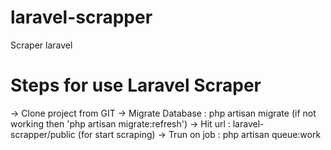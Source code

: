 # laravel-scrapper
Scraper laravel

# Steps for use Laravel Scraper 

-> Clone project from GIT 
-> Migrate Database : php artisan migrate (if not working then 'php artisan migrate:refresh')
-> Hit url : laravel-scrapper/public (for start scraping)
-> Trun on job : php artisan queue:work
